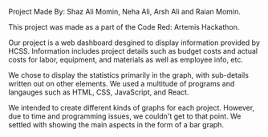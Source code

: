 Project Made By: Shaz Ali Momin, Neha Ali, Arsh Ali and Raian Momin.

This project was made as a part of the Code Red: Artemis Hackathon. 

Our project is a web dashboard desgined to display information provided by HCSS. Information
includes project details such as budget costs and actual costs for labor, equipment, and materials as well as employee info, etc.

We chose to display the statistics primarily in the graph, with sub-details written out on other elements. We used a multitude of programs and langauges such as HTML, CSS, JavaScript, and React. 

We intended to create different kinds of graphs for each project. However, due to time and programming issues, we couldn't get to that point. We settled with showing the main aspects in the form of a bar graph.
